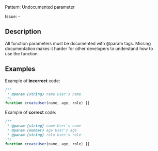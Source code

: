 Pattern: Undocumented parameter

Issue: -

## Description

All function parameters must be documented with @param tags. Missing documentation makes it harder for other developers to understand how to use the function.

## Examples

Example of **incorrect** code:
```javascript
/**
 * @param {string} name User's name
 */
function createUser(name, age, role) {}
```

Example of **correct** code:
```javascript
/**
 * @param {string} name User's name
 * @param {number} age User's age
 * @param {string} role User's role
 */
function createUser(name, age, role) {}
```